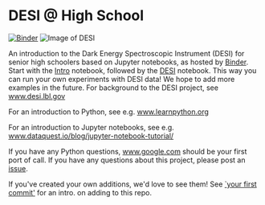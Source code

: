 # DESI @ High School

[![Binder](http://34.94.252.126/badge_logo.svg)](http://34.94.252.126/v2/gh/binder-project/example-conda-environment/master)
![Image of DESI](https://github.com/michaelJwilson/DESI-HighSchool/blob/master/images/Mayall-Star-Trails.jpg)

An introduction to the Dark Energy Spectroscopic Instrument (DESI) for senior high schoolers based on Jupyter notebooks, as hosted by [Binder](https://mybinder.org/v2/gh/michaelJwilson/DESI-HighSchool/master).  Start with
the [Intro](https://hub.gke.mybinder.org/user/michaeljwilson-desi-highschool-yu1evqti/notebooks/Intro.ipynb) notebook, followed by the [DESI](https://hub.gke.mybinder.org/user/michaeljwilson-desi-highschool-yu1evqti/notebooks/DESI.ipynb) notebook.  This way you can run your own experiments with DESI data!  We hope to add more examples in the future.  For background to the DESI project,
see www.desi.lbl.gov

For an introduction to Python, see e.g. www.learnpython.org

For an introduction to Jupyter notebooks, see e.g. www.dataquest.io/blog/jupyter-notebook-tutorial/

If you have any Python questions, www.google.com should be your first port of call.  If you have any questions about this project,
please post an [issue](www.github.com/michaelJwilson/DESI-HighSchool/issues/new).

If you've created your own additions, we'd love to see them!  See [`your first commit'](www.medium.com/@haydar_ai/learning-how-to-git-creating-your-first-commit-c753ed2e7498) for an intro. on adding to this repo.